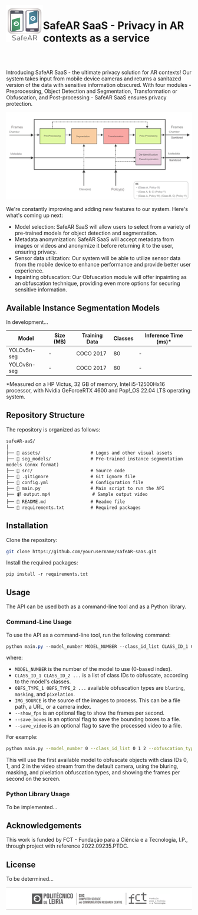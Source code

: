 <!-- <div style="display: flex; align-items: flex-end;">
<img width="100" height="80" src="assets/safeAR_ipl_v1.png">
<h1 style="margin-left: 20px;">SafeAR SaaS - Privacy in AR contexts as a service</h1>
</div> -->


<img align="left" width="100" height="100" src="assets\safeAR_ipl_icon.png">

# SafeAR SaaS - Privacy in AR contexts as a service

<!-- verical space -->
<br/><br/>

Introducing SafeAR SaaS - the ultimate privacy solution for AR contexts! Our system takes input from mobile device cameras and returns a sanitazed version of the data with sensitive information obscured. With four modules - Preprocessing, Object Detection and Segmentation, Transformation or Obfuscation, and Post-processing - SafeAR SaaS ensures privacy protection.

<p align="center">
<img src="assets/safeAR_layer_v0.png" width="750px"/>
</p>

We're constantly improving and adding new features to our system. Here's what's coming up next:

- Model selection: SafeAR SaaS will allow users to select from a variety of pre-trained models for object detection and segmentation.
- Metadata anonymization: SafeAR SaaS will accept metadata from images or videos and anonymize it before returning it to the user, ensuring privacy.
- Sensor data utilization: Our system will be able to utilize sensor data from the mobile device to enhance performance and provide  better user experience.
- Inpainting obfuscation: Our Obfuscation module will offer inpainting as an obfuscation technique, providing even more options for securing sensitive information.


Available Instance Segmentation Models
--------------------------------------

In development...


| Model | Size (MB) | Training Data | Classes | Inference Time (ms)\* |
| --- | --- | --- | --- | --- |
| YOLOv5n-seg | - | COCO 2017 | 80 | - |
| YOLOv8n-seg | - | COCO 2017 | 80 | - |

\*Measured on a HP Victus, 32 GB of memory, Intel i5-12500Hx16 processor, with Nvidia GeForceRTX 4600 and Pop!\_OS 22.04 LTS operating system.

Repository Structure
--------------------

The repository is organized as follows:

```
safeAR-aaS/
│
├── 📁 assets/                   # Logos and other visual assets
├── 📁 seg_models/               # Pre-trained instance segmentation models (onnx format)
├── 📁 src/                      # Source code
├── 📜 .gitignore                # Git ignore file
├── 📜 config.yml                # Configuration file
├── 📜 main.py                   # Main script to run the API
├── 📹 output.mp4                # Sample output video
├── 📜 README.md                 # Readme file
└── 📜 requirements.txt          # Required packages

```

Installation
------------

Clone the repository:
```bash
git clone https://github.com/yourusername/safeAR-saas.git
```
Install the required packages:
```
pip install -r requirements.txt
```
Usage
-----

The API can be used both as a command-line tool and as a Python library.

### Command-Line Usage

To use the API as a command-line tool, run the following command:
```css
python main.py --model_number MODEL_NUMBER --class_id_list CLASS_ID_1 CLASS_ID_2 ... --obfuscation_type_list OBFS_TYPE_1 OBFS_TYPE_2 ... --img_source IMG_SOURCE --show_fps
```
where:

* `MODEL_NUMBER` is the number of the model to use (0-based index).
* `CLASS_ID_1 CLASS_ID_2 ...` is a list of class IDs to obfuscate, according to the model's classes.
* `OBFS_TYPE_1 OBFS_TYPE_2 ...` available obfuscation types are `bluring`, `masking`, and `pixelation`.
* `IMG_SOURCE` is the source of the images to process. This can be a file path, a URL, or a camera index.
* `--show_fps` is an optional flag to show the frames per second.
* `--save_boxes` is an optional flag to save the bounding boxes to a file.
* `--save_video` is an optional flag to save the processed video to a file.

For example:
```bash
python main.py --model_number 0 --class_id_list 0 1 2 --obfuscation_type_list bluring masking pixelation --img_source 0 --show_fps
```
This will use the first available model to obfuscate objects with class IDs 0, 1, and 2 in the video stream from the default camera, using the bluring, masking, and pixelation obfuscation types, and showing the frames per second on the screen.

### Python Library Usage

To be implemented...

Acknowledgements
----------------

This work is funded by FCT - Fundação para a Ciência e a Tecnologia, I.P., through project with reference 2022.09235.PTDC.

<!-- Contributing
------------

TO BE DONE... -->

License
-------

To be determined...

<p align="center">
<img src="assets/CIIC_logo_v2.png" width="750px"/>
</p>